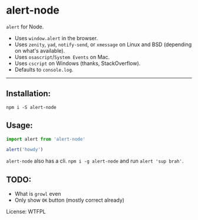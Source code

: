 # alert-node

`alert` for Node.

* Uses `window.alert` in the browser.
* Uses `zenity`, `yad`, `notify-send`, or `xmessage` on Linux and BSD (depending on what's available).
* Uses `osascript`/`System Events` on Mac.
* Uses `cscript` on Windows (thanks, StackOverflow).
* Defaults to `console.log`.

--------

## Installation:

`npm i -S alert-node`

## Usage:

```javascript
import alert from 'alert-node'

alert('howdy')
```

`alert-node` also has a cli. `npm i -g alert-node` and run `alert 'sup brah'`.

## TODO:

* What is `growl` even
* Only show `OK` button (mostly correct already)

License: WTFPL
